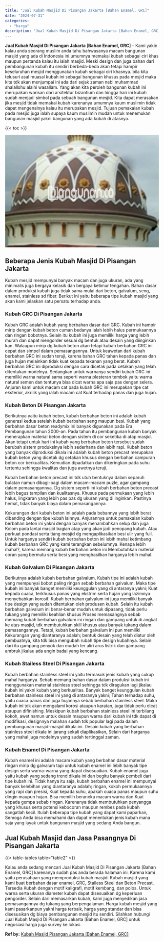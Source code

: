```yaml
---
title: "Jual Kubah Masjid Di Pisangan Jakarta [Bahan Enamel, GRC]"
date: "2024-07-31"
categories: 
  - "harga"
description: "Jual Kubah Masjid Di Pisangan Jakarta [Bahan Enamel, GRC]. Kalau anda sedang mencari Jual Kubah Masjid Di Pisangan Jakarta [Bahan Enamel, GRC] karenanya su..."
---
```


**Jual Kubah Masjid Di Pisangan Jakarta \[Bahan Enamel, GRC\]** – Kami yakin kalau anda seorang muslim anda tahu bahwasanya macam bangunan masjid yang ada di Indonesia ini umumnya memakai kubah sebagai ciri khas maupun pertanda kalau itu ialah masjid. Meski design dan juga bahan dari pembangunan kubah itu sendiri berbeda-beda akan tetapi hampir keseluruhan mesjid menggunakan kubah sebagai ciri khasnya. bila kita telusuri asal muasal kubah ini sebagai bangunan khusus pada mesjid maka kita tdk akan menjumpai ini ada dari sejak zaman nabi muhammad shalallohu alaihi wasallam. Yang akan kita peroleh bangunan kubah ini merupakan warisan dari arsitektur bizantium dan hingga hari ini kubah sudah menjadi simbol pada sebuah bangunan mesjid. Kita dapat merasakan jika mesjid tidak memakai kubah karenanya umumnya kaum muslimin tidak dapat mengenalnya kalau itu merupakan mesjid. Tujuan pemakaian kubah pada mesjid juga ialah supaya kaum muslimin mudah untuk menemukan bangunan masjid yakni bangunan yang ada kubah di atasnya.

{{< toc >}}

![Jual Kubah Masjid Di Pisangan Jakarta [Bahan Enamel, GRC]](/images/jual-kubah-masjid-41.png)

## Beberapa Jenis Kubah Masjid Di Pisangan Jakarta

Kubah mesjid mempunyai banyak macam dan juga ukuran, ada yang minimalis juga bergaya kelasik dan bergaya ketimur tengahan. Bahan dasar dalam produksi kubah juga tidak sama mulai dari beton, galvalum, seng, enamel, stainless sd fiber. Berikut ini yaitu beberapa tipe kubah masjid yang akan kami jelaskan satu persatu terhadap anda.

### Kubah GRC Di Pisangan Jakarta

Kubah GRC adalah kubah yang berbahan dasar dari GRC. Kubah ini hampir mirip dengan kubah beton cuman bedanya ialah lebih halus permukaannya dan ringan bobotnya. Selain itu kubah ini juga memiliki harga yang lebih murah dan dapat mengorder sesuai dg bentuk atau desain yang diinginkan kan. Walaupun mirip dg kubah beton akan tetapi kubah berbahan GRC ini cepat dan simpel dalam pemasangannya. Untuk keawetan dari kubah berbahan GRC ini sudah teruji, karena bahan GRC tahan kepada panas dan juga hujan melainkan tidak kuat kepada tekanan yang berat. Kubah berbahan GRC ini diproduksi dengan cara dicetak pada cetakan yang telah ditentukan modelnya. Sedangkan untuk warnanya sendiri kubah GRC ini memiliki warna natural sama seperti warna plesteran tembok yaitu warna natural semen dan tentunya bisa dicat warna apa saja pas dengan selera. Anjuran kami untuk macam cat pada kubah GRC ini merupakan tipe cat eksterior, akrilik yang ialah macam cat Kuat terhadap panas dan juga hujan.

### Kubah Beton Di Pisangan Jakarta

Berikutnya yaitu kubah beton, kubah berbahan beton ini adalah kubah generasi kedua setelah kubah berbahan seng maupun besi. Kubah yang berbahan dasar beton readymix ini banyak digunakan pada Era Pembangunan tahun 2000-an. Pada tahun itu pembangunan kubah banyak menerapkan material beton dengan sistem di cor seketika di atap masjid. Akan tetapi untuk hari ini kubah yang berbahan beton tersebut sudah berubah sistem produksinya lebih sederhana dan lebih rapi. Kubah beton yang banyak diproduksi dikala ini adalah kubah beton precast merupakan kubah beton yang dicetak dg cetakan khusus dengan berbahan campuran beton cor berkualitas. Kemudian dipadatkan dan dikeringkan pada suhu tertentu sehingga kwalitas dan juga awetnya teruji.

Kubah berbahan beton precast ini tdk utuh bentuknya dalam separuh bulatan namun dibagi-bagi dalam macam-macam puzle, agar gampang dalam pemasangannya. Dg sistem seperti ini kubah berbahan beton precast lebih bagus tampilan dan kualitasnya. Khusus pada permukaan yang lebih halus, lingkaran yang lebih pas pas dg ukuran yang di inginkan. Pastinya hemat, tidak banyak biaya dalam pemasangannya.

Kekurangan dari kubah beton ini adalah pada bebannya yang lebih berat dibanding dengan tipe kubah lainnya. Anjurannya untuk pemakaian kubah berbahan beton ini yakni dengan banyak menambahkan selup dan juga Kolom pada lantai masjid bagian atap yang akan jadi penopang kubah. Atau perkuat pondasi serta tiang mesjid dg mengaplikasikan besi ulir yang full. Untuk harganya sendiri kubah berbahan beton ini lebih mahal ketimbang kubah berbahan GRC yang kami terangkan sebelumnya. Kenapa lebih mahal?, karena memang kubah berbahan beton ini Membutuhkan material coran yang bermutu serta besi yang menghasilkan harganya lebih mahal.

### Kubah Galvalum Di Pisangan Jakarta

Berikutnya adalah kubah berbahan galvalum. Kubah tipe ini adalah kubah yang mempunyai bobot paling ringan sebab berbahan galvalum. Maka tipe kubah ini banyak banget memiliki keunggulan yang di antaranya yakni; Kuat kepada cuaca, terkhusus panas yang ekstrim serta hujan yang lazimnya menyebabkan korosif. Kubah berbahan galvalum ini juga memiliki banyak tipe design yang sudah ditentukan oleh produsen kubah. Selain itu kubah berbahan galvalum ini benar-benar mudah untuk dipasang, tidak perlu tukang yang memiliki keahlian khusus Proses memasangnya sebab memang kubah berbahan galvalum ini ringan dan gampang untuk di angkat ke atas masjid, tdk membutuhkan skill khusus atau banyak tukang dalam pemasangannya. Tetapi, kubah berbahan galvalum ini pun memiliki Kekurangan yang diantaranya adalah; bentuk desain yang telah diatur oleh pembuatnya, kita tdk bisa mengubah rubah tipe design kubahnya. Selain dari itu gampang penyok dan mudah ter aliri arus listrik dan gampang ambruk jikalau ada angin badai yang kencang.

### Kubah Stailess Steel Di Pisangan Jakarta

Kubah berbahan stainless steel ini yaitu termasuk jenis kubah yang cukup mahal harganya. Sebab memang bahan dasar dalam produksi kubah ini menggunakan material stainless steel sehingga tdk diragukan lagi jikalau kubah ini yakni kubah yang berkualitas. Banyak banget keunggulan kubah berbahan stainless steel ini yang di antaranya yakni; Tahan terhadap suhu, yaitu cuaca panas dan juga hujannya sebab berbahan stainless steel. Maka kubah ini tdk akan mengalami korosi ataupun karatan, juga tidak perlu dicat ataupun difinishing. Meskipun kubah berbahan stainless steel ini terbilang kokoh, awet namun untuk desain maupun warna dari kubah ini tdk dapat di modifikasi, designnya malahan sudah tdk popular lagi pada dalam pembangunan masjid-masjid dikala ini. Desain kubah yang berbahan stainless steel dikala ini jarang sekali diaplikasikan, Selain dari harganya yang mahal juga modelnya yang sudah tertinggal zaman.

### Kubah Enamel Di Pisangan Jakarta

Kubah enamel ini adalah macam kubah yang berbahan dasar material ringan mirip dg galvalum tapi untuk kubah enamel ini lebih banyak tipe design serta warna-warna yang dapat disesuaikan. Kubah enamel juga yaitu kubah yang sedang trend dikala ini dan begitu banyak pembeli dari tipe kubah ini. Tidak hanya itu saja, kubah berbahan enamel ini mempunyai banyak kelebihan yang diantaranya adalah; ringan, kokoh permukaannya yang rapi dan presisi, Kuat kepada suhu, apakah cuaca panas maupun suhu dingin maupun hujan. Bisa memilih beraneka macam warna dan Kuat kepada gempa sebab ringan. Karenanya tidak membutuhkan penyangga yang khusus serta potensi kebocoran maupun rembes pada kubah sangatlah kecil. Itulah beberapa tipe kubah yang dapat kami paparkan, Semoga Anda bisa memahami dan dapat menentukan jenis kubah mana saja yang layak untuk bangunan masjid yang sedang Anda bangun.

## Jual Kubah Masjid dan Jasa Pasangnya Di Pisangan Jakarta

{{< table-tables table="table2" >}}

Kalau anda sedang mencari Jual Kubah Masjid Di Pisangan Jakarta \[Bahan Enamel, GRC\] karenanya sudah pas anda berada halaman ini. Karena kami yaitu perusahaan yang memproduksi kubah masjid. Kubah masjid yang kami buat berbahan dasar enamel, GRC, Stailess Steel dan Beton Precast. Tersedia Kubah dengan motif kaligrafi, motif kembang, dan polos. Untuk warna serta ukuran diameter kubah dapat disesuaikan dg keperluan pengorder. Selain dari memasarkan kubah, kami juga menyedikan jasa pemasangannya dg tukang yang berpengalaman. Harga kubah mesjid yang kami pasarkanpun yakni harga terbaik, harga yang standar dan bisa disesuaikan dg biaya pembangunan mesjid itu sendiri. Silahkan hubungi Jual Kubah Masjid Di Pisangan Jakarta \[Bahan Enamel, GRC\] untuk negosiasi harga juga survey ke lokasi.

**Ref by:** [Kubah Masjid Pisangan Jakarta [Bahan Enamel, GRC]](https://id.wikipedia.org/wiki/Kubah)
